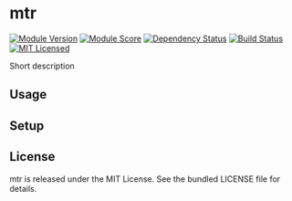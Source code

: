mtr
==============

[![Module Version](https://img.shields.io/puppetforge/v/akerl/mtr.svg)](https://forge.puppetlabs.com/akerl/mtr)
[![Module Score](https://img.shields.io/puppetforge/f/akerl/mtr.svg)](https://forge.puppetlabs.com/akerl/mtr/scores)
[![Dependency Status](https://img.shields.io/gemnasium/akerl/mtr.svg)](https://gemnasium.com/akerl/mtr)
[![Build Status](https://img.shields.io/travis/akerl/mtr.svg)](https://travis-ci.org/akerl/mtr)
[![MIT Licensed](https://img.shields.io/badge/license-MIT-green.svg)](https://tldrlegal.com/license/mit-license)

Short description

## Usage

## Setup

## License

mtr is released under the MIT License. See the bundled LICENSE file for details.

